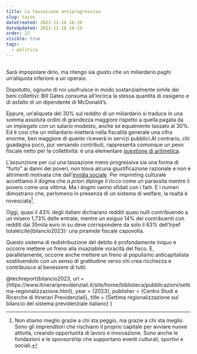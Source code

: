 ```yaml
---
title: La tassazione antiprogressiva
slug: tasse
dateCreated: 2023-11-18 16:19
dateUpdated: 2023-11-18 16:19
order: 22
visible: true
tags:
  - politica
---
```


##

<span class="newthought">Sarà impopolare dirlo</span>, ma ritengo sia giusto che un miliardario paghi un’aliquota inferiore a un operaio.

Dopotutto, ognuno di noi usufruisce in modo sostanzialmente simile dei beni collettivi: Bill Gates consuma all’incirca la stessa quantità di ossigeno e di asfalto di un dipendente di McDonald’s.

Eppure, un’aliquota del 30% sul reddito di un miliardario si traduce in una somma assoluta ordini di grandezza maggiore rispetto a quella pagata da un impiegato con un salario modesto, anche se equalmente tassato al 30%. Ed è così che un miliardario inietterà nella fiscalità generale una cifra enorme, ben maggiore di quanto riceverà in servizi pubblici.Al contrario, chi guadagna poco, pur versando contributi, rappresenta comunque un peso fiscale netto per la collettività: è una elementare [questione di aritmetica](/notes/numeri/).

L’assunzione per cui una tassazione meno progressiva sia una forma di “furto” ai danni dei poveri, non trova alcuna giustificazione razionale e non è altrimenti motivata che dall’[invidia sociale](/notes/gratitudine/). Per imprinting culturale accettiamo il dogma che _a priori_ dipinge il ricco come un parassita mentre il povero come una vittima. Ma i dogmi vanno sfidati con i fatti. E i numeri dimostrano che, perlomeno in presenza di un sistema di welfare, la realtà è rovesciata[^1].

[^1]: Non stiamo meglio grazie a chi sta peggio, ma grazie a chi sta meglio. Sono gli imprenditori che rischiano il proprio capitale per avviare nuove attività, creando opportunità di lavoro e innovazione. Sono anche le fondazioni e le sponsorship che supportano eventi culturali, sportivi e sociali.

Oggi, quasi il 43% degli italiani dichiarano redditi quasi nulli contribuendo a un misero 1,73% delle entrate, mentre un esiguo 14% dei contribuenti con redditi dai 35mila euro in su deve corrispondere da solo il 63% dell’Irpef totale\cite{bilancio2023}: una piramide fiscale capovolta.

Questo sistema di redistribuzione del debito è profondamente iniquo e occorre mettere un freno alla insaziabile voracità del fisco. E, parallelamente, occorre anche mettere un freno al populismo anticapitalista sostituendolo con un senso di gratitudine verso chi crea ricchezza e contribuisce al benessere di tutti.

<bibliography>
@techreport{bilancio2023,
  url = {https://www.itinerariprevidenziali.it/site/home/biblioteca/pubblicazioni/settima-regionalizzazione.html},
  year = {2023},
  publisher = {Centro Studi e Ricerche di Itinerari Previdenziali},
  title = {Settima regionalizzazione sul bilancio del sistema previdenziale italiano}
}
</bibliography>
